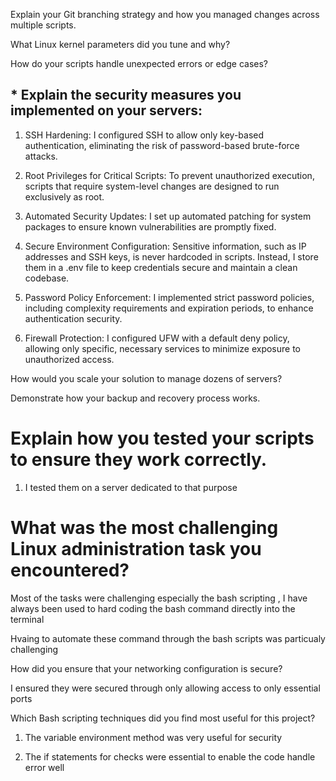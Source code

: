 Explain your Git branching strategy and how you managed changes across multiple scripts.


What Linux kernel parameters did you tune and why?

How do your scripts handle unexpected errors or edge cases?

## * Explain the security measures you implemented on your servers:

1. SSH Hardening: I configured SSH to allow only key-based authentication, eliminating the risk of password-based brute-force attacks.

2. Root Privileges for Critical Scripts: To prevent unauthorized execution, scripts that require system-level changes are designed to run exclusively as root.

3. Automated Security Updates: I set up automated patching for system packages to ensure known vulnerabilities are promptly fixed.

4. Secure Environment Configuration: Sensitive information, such as IP addresses and SSH keys, is never hardcoded in scripts. Instead, I store them in a .env file to keep credentials secure and maintain a clean codebase.

5. Password Policy Enforcement: I implemented strict password policies, including complexity requirements and expiration periods, to enhance authentication security.

6. Firewall Protection: I configured UFW with a default deny policy, allowing only specific, necessary services to minimize exposure to unauthorized access.


How would you scale your solution to manage dozens of servers? 

Demonstrate how your backup and recovery process works.

# Explain how you tested your scripts to ensure they work correctly.

1. I tested them on a server dedicated to that purpose

# What was the most challenging Linux administration task you encountered? 
Most of the tasks were challenging especially the bash scripting , I have always been used to hard coding the bash command directly into the terminal

Hvaing to automate these command through the bash scripts was particualy challenging

How did you ensure that your networking configuration is secure?

I ensured they were secured through only allowing access to only essential ports 

Which Bash scripting techniques did you find most useful for this project?

1. The variable environment method was very useful for security

2. The if statements for checks were essential to enable the code handle error well 